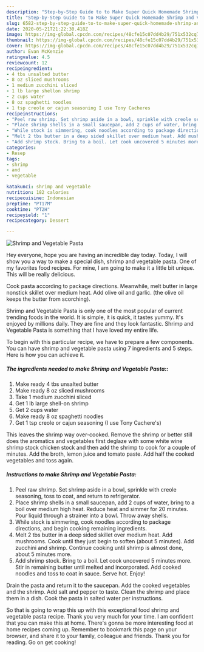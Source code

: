 ```yaml
---
description: "Step-by-Step Guide to to Make Super Quick Homemade Shrimp and Vegetable Pasta"
title: "Step-by-Step Guide to to Make Super Quick Homemade Shrimp and Vegetable Pasta"
slug: 6582-step-by-step-guide-to-to-make-super-quick-homemade-shrimp-and-vegetable-pasta
date: 2020-05-21T21:22:30.418Z
image: https://img-global.cpcdn.com/recipes/48cfe15c07dd4b29/751x532cq70/shrimp-and-vegetable-pasta-recipe-main-photo.jpg
thumbnail: https://img-global.cpcdn.com/recipes/48cfe15c07dd4b29/751x532cq70/shrimp-and-vegetable-pasta-recipe-main-photo.jpg
cover: https://img-global.cpcdn.com/recipes/48cfe15c07dd4b29/751x532cq70/shrimp-and-vegetable-pasta-recipe-main-photo.jpg
author: Evan McKenzie
ratingvalue: 4.5
reviewcount: 12
recipeingredient:
- 4 tbs unsalted butter
- 8 oz sliced mushrooms
- 1 medium zucchini sliced
- 1 lb large shellon shrimp
- 2 cups water
- 8 oz spaghetti noodles
- 1 tsp creole or cajun seasoning I use Tony Cacheres
recipeinstructions:
- "Peel raw shrimp. Set shrimp aside in a bowl, sprinkle with creole seasoning, toss to coat, and return to refrigerator."
- "Place shrimp shells in a small saucepan, add 2 cups of water, bring to a boil over medium high heat. Reduce heat and simmer for 20 minutes. Pour liquid through a strainer into a bowl. Throw away shells."
- "While stock is simmering, cook noodles according to package directions, and begin cooking remaining ingredients."
- "Melt 2 tbs butter in a deep sided skillet over medium heat. Add mushrooms. Cook until they just begin to soften (about 5 minutes). Add zucchini and shrimp. Continue cooking until shrimp is almost done, about 5 minutes more."
- "Add shrimp stock. Bring to a boil. Let cook uncovered 5 minutes more. Stir in remaining butter until melted and incorporated. Add cooked noodles and toss to coat in sauce. Serve hot. Enjoy!"
categories:
- Resep
tags:
- shrimp
- and
- vegetable

katakunci: shrimp and vegetable
nutrition: 182 calories
recipecuisine: Indonesian
preptime: "PT17M"
cooktime: "PT2H"
recipeyield: "1"
recipecategory: Dessert

---
```



![Shrimp and Vegetable Pasta](https://img-global.cpcdn.com/recipes/48cfe15c07dd4b29/751x532cq70/shrimp-and-vegetable-pasta-recipe-main-photo.jpg)

Hey everyone, hope you are having an incredible day today. Today, I will show you a way to make a special dish, shrimp and vegetable pasta. One of my favorites food recipes. For mine, I am going to make it a little bit unique. This will be really delicious.

Cook pasta according to package directions. Meanwhile, melt butter in large nonstick skillet over medium heat. Add olive oil and garlic. (the olive oil keeps the butter from scorching).

Shrimp and Vegetable Pasta is only one of the most popular of current trending foods in the world. It is simple, it is quick, it tastes yummy. It's enjoyed by millions daily. They are fine and they look fantastic. Shrimp and Vegetable Pasta is something that I have loved my entire life.


To begin with this particular recipe, we have to prepare a few components. You can have shrimp and vegetable pasta using 7 ingredients and 5 steps. Here is how you can achieve it.

##### The ingredients needed to make Shrimp and Vegetable Pasta::

1. Make ready 4 tbs unsalted butter
1. Make ready 8 oz sliced mushrooms
1. Take 1 medium zucchini sliced
1. Get 1 lb large shell-on shrimp
1. Get 2 cups water
1. Make ready 8 oz spaghetti noodles
1. Get 1 tsp creole or cajun seasoning (I use Tony Cachere&#39;s)


This leaves the shrimp way over-cooked. Remove the shrimp or better still does the aromatics and vegetables first deglaze with some white wine shrimp stock chicken stock and then add the shrimp to cook for a couple of minutes. Add the broth, lemon juice and tomato paste. Add half the cooked vegetables and toss again. 

##### Instructions to make Shrimp and Vegetable Pasta:

1. Peel raw shrimp. Set shrimp aside in a bowl, sprinkle with creole seasoning, toss to coat, and return to refrigerator.
1. Place shrimp shells in a small saucepan, add 2 cups of water, bring to a boil over medium high heat. Reduce heat and simmer for 20 minutes. Pour liquid through a strainer into a bowl. Throw away shells.
1. While stock is simmering, cook noodles according to package directions, and begin cooking remaining ingredients.
1. Melt 2 tbs butter in a deep sided skillet over medium heat. Add mushrooms. Cook until they just begin to soften (about 5 minutes). Add zucchini and shrimp. Continue cooking until shrimp is almost done, about 5 minutes more.
1. Add shrimp stock. Bring to a boil. Let cook uncovered 5 minutes more. Stir in remaining butter until melted and incorporated. Add cooked noodles and toss to coat in sauce. Serve hot. Enjoy!


Drain the pasta and return it to the saucepan. Add the cooked vegetables and the shrimp. Add salt and pepper to taste. Clean the shrimp and place them in a dish. Cook the pasta in salted water per instructions. 

So that is going to wrap this up with this exceptional food shrimp and vegetable pasta recipe. Thank you very much for your time. I am confident that you can make this at home. There's gonna be more interesting food at home recipes coming up. Remember to bookmark this page on your browser, and share it to your family, colleague and friends. Thank you for reading. Go on get cooking!
